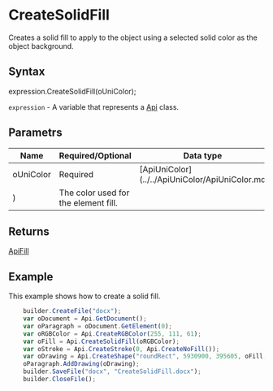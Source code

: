 # CreateSolidFill

Creates a solid fill to apply to the object using a selected solid color as the object background.

## Syntax

expression.CreateSolidFill(oUniColor);

`expression` - A variable that represents a [Api](../Api.md) class.

## Parametrs

| **Name** | **Required/Optional** | **Data type** | **Description** |
| ------------- | ------------- | ------------- | ------------- |
| oUniColor | Required | [ApiUniColor](../../ApiUniColor/ApiUniColor.md
) | The color used for the element fill. |

## Returns

[ApiFill](../../ApiFill/ApiFill.md)

## Example

This example shows how to create a solid fill.

```javascript
	builder.CreateFile("docx");
	var oDocument = Api.GetDocument();
	var oParagraph = oDocument.GetElement(0);
	var oRGBColor = Api.CreateRGBColor(255, 111, 61);
	var oFill = Api.CreateSolidFill(oRGBColor);
	var oStroke = Api.CreateStroke(0, Api.CreateNoFill());
	var oDrawing = Api.CreateShape("roundRect", 5930900, 395605, oFill, oStroke);
	oParagraph.AddDrawing(oDrawing);
	builder.SaveFile("docx", "CreateSolidFill.docx");
	builder.CloseFile();
```